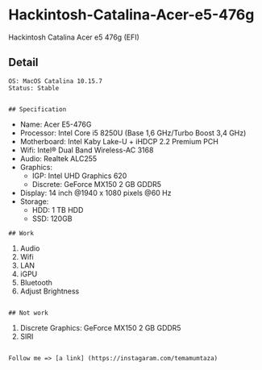 # Hackintosh-Catalina-Acer-e5-476g
Hackintosh Catalina Acer e5 476g (EFI)

## Detail
```
OS: MacOS Catalina 10.15.7 
Status: Stable


## Specification
```
- Name: Acer E5-476G
- Processor: Intel Core i5 8250U (Base 1,6 GHz/Turbo Boost 3,4 GHz)
- Motherboard: Intel Kaby Lake-U + iHDCP 2.2 Premium PCH
- Wifi: Intel® Dual Band Wireless-AC 3168
- Audio: Realtek ALC255
- Graphics: 
  * IGP: Intel UHD Graphics 620
  * Discrete: GeForce MX150 2 GB GDDR5
- Display: 14 inch @1940 x 1080 pixels @60 Hz
- Storage:
  * HDD: 1 TB HDD
  * SSD: 120GB
```
## Work
```
1. Audio
2. Wifi
3. LAN
4. iGPU
5. Bluetooth
6. Adjust Brightness

```

## Not work
```
1. Discrete Graphics: GeForce MX150 2 GB GDDR5
2. SIRI
```

Follow me => [a link] (https://instagaram.com/temamumtaza)
